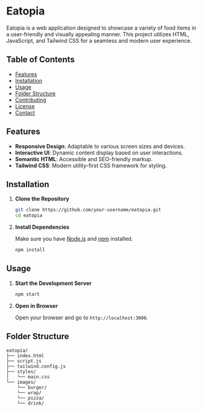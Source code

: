 # Eatopia

Eatopia is a web application designed to showcase a variety of food items in a user-friendly and visually appealing manner. This project utilizes HTML, JavaScript, and Tailwind CSS for a seamless and modern user experience.

## Table of Contents

- [Features](#features)
- [Installation](#installation)
- [Usage](#usage)
- [Folder Structure](#folder-structure)
- [Contributing](#contributing)
- [License](#license)
- [Contact](#contact)

## Features

- **Responsive Design**: Adaptable to various screen sizes and devices.
- **Interactive UI**: Dynamic content display based on user interactions.
- **Semantic HTML**: Accessible and SEO-friendly markup.
- **Tailwind CSS**: Modern utility-first CSS framework for styling.

## Installation

1. **Clone the Repository**

    ```bash
    git clone https://github.com/your-username/eatopia.git
    cd eatopia
    ```

2. **Install Dependencies**

    Make sure you have [Node.js](https://nodejs.org/) and [npm](https://www.npmjs.com/) installed.

    ```bash
    npm install
    ```

## Usage

1. **Start the Development Server**

    ```bash
    npm start
    ```

2. **Open in Browser**

    Open your browser and go to `http://localhost:3000`.

## Folder Structure

```plaintext
eatopia/
├── index.html
├── script.js
├── tailwind.config.js
├── styles/
│   └── main.css
└── images/
    └── burger/
    └── wrap/
    └── pizza/
    └── drink/
